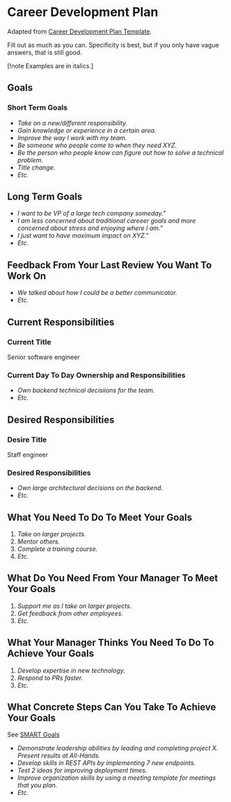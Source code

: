 # Career Development Plan

Adapted from [Career Development Plan Template](https://docs.google.com/document/d/17G-8Av5UEXWvxOuF14wsmxR0Pr7s8svcNahCj9_Cgjs/edit?pli=1&tab=t.0#heading=h.l2xn5uelayp8).

Fill out as much as you can. Specificity is best, but if you only have vague answers, that is still good.

[!note Examples are in italics.]

## Goals

### Short Term Goals

- *Take on a new/different responsibility.*
- *Gain knowledge or experience in a certain area.*
- *Improve the way I work with my team.*
- *Be someone who people come to when they need XYZ.*
- *Be the person who people know can figure out how to solve a technical problem.*
- *Title change.*
- *Etc.*

## Long Term Goals

- *I want to be VP of a large tech company someday."*
- *I am less concerned about traditional careeer goals and more concerned about stress and enjoying where I am."*
- *I just want to have maximum impact on XYZ."*
- *Etc.*

## Feedback From Your Last Review You Want To Work On

- *We talked about how I could be a better communicator.*
- *Etc.*

## Current Responsibilities

### Current Title

Senior software engineer

### Current Day To Day Ownership and Responsibilities

- *Own backend technical decisiions for the team.*
- *Etc.*

## Desired Responsibilities

### Desire Title

Staff engineer

### Desired Responsibilities

- *Own large architectural decisions on the backend.*
- *Etc.*

## What You Need To Do To Meet Your Goals

1. *Take on larger projects.*
1. *Mentor others.*
1. *Complete a training course.*
1. *Etc.*

## What Do You Need From Your Manager To Meet Your Goals

1. *Support me as I take on larger projects.*
1. *Get feedback from other employees.*
1. *Etc.*

## What Your Manager Thinks You Need To Do To Achieve Your Goals

1. *Develop expertise in new technology.*
1. *Respond to PRs faster.*
1. *Etc.*

## What Concrete Steps Can You Take To Achieve Your Goals

See [SMART Goals](/growth/smart-goals.md)

- *Demonstrate leadership abilities by leading and completing project X. Present results at All-Hands.*
- *Develop skills in REST APIs by implementing 7 new endpoints.*
- *Test 2 ideas for improving deployment times.*
- *Improve organization skills by using a meeting template for meetings that you plan.*
- *Etc.*
